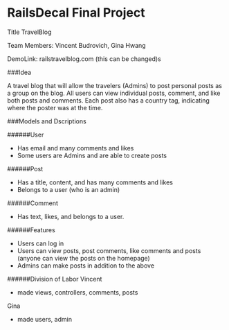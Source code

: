 # RailsDecal Final Project

Title TravelBlog

Team Members: Vincent Budrovich, Gina Hwang

DemoLink: railstravelblog.com (this can be changed)s

###Idea 

A travel blog that will allow the travelers (Admins) to post personal posts as a group on the blog. All users can view individual posts, comment, and like both posts and comments. Each post also has a country tag, indicating where the poster was at the time.

###Models and Dscriptions

######User
- Has email and many comments and likes
- Some users are Admins and are able to create posts

######Post
- Has a title, content, and has many comments and likes
- Belongs to a user (who is an admin)

######Comment
- Has text, likes, and belongs to a user.

######Features
- Users can log in
- Users can view posts, post comments, like comments and posts (anyone can view the posts on the homepage)
- Admins can make posts in addition to the above

######Division of Labor
Vincent
  - made views, controllers, comments, posts

Gina
  - made users, admin



